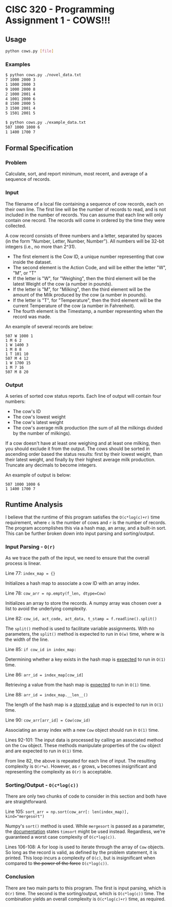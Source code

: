 # CISC 320 - Programming Assignment 1 - COWS!!!

## Usage

```bash
python cows.py [file]
```

### Examples

```bash
$ python cows.py ./novel_data.txt
7 1000 2000 3
1 1000 2000 3
9 1000 2000 8
2 1000 2001 4
4 1001 2000 6
8 1500 2000 5
3 1500 2001 4
5 1501 2001 5
```

```bash
$ python cows.py ./example_data.txt
507 1000 1000 6
1 1400 1700 7
```

## Formal Specification

### Problem

Calculate, sort, and report minimum, most recent, and average of a sequence of records.

### Input

The filename of a local file containing a sequence of cow records, each on their own line. The first line will be the number of records to read, and is not included in the number of records. You can assume that each line will only contain one record. The records will come in ordered by the time they were collected.

A cow record consists of three numbers and a letter, separated by spaces (in the form "Number, Letter, Number, Number"). All numbers will be 32-bit integers (i.e., no more than 2^31).

- The first element is the Cow ID, a unique number representing that cow inside the dataset.
- The second element is the Action Code, and will be either the letter "W", "M", or "T"
- If the letter is "W", for "Weighing", then the third element will be the latest Weight of the cow (a number in pounds).
- If the letter is "M", for "Milking", then the third element will be the amount of the Milk produced by the cow (a number in pounds).
- If the letter is "T", for "Temperature", then the third element will be the current Temperature of the cow (a number in Fahrenheit).
- The fourth element is the Timestamp, a number representing when the record was made.

An example of several records are below:

```Text
507 W 1000 1
1 M 6 2
1 W 1400 3
1 M 8 8
1 T 101 10
507 M 4 12
1 W 1700 15
1 M 7 16
507 M 8 20
```

### Output

A series of sorted cow status reports. Each line of output will contain four numbers:

- The cow's ID
- The cow's lowest weight
- The cow's latest weight
- The cow's average milk production (the sum of all the milkings divided by the number of milkings).

If a cow doesn't have at least one weighing and at least one milking, then you should exclude it from the output. The cows should be sorted in ascending order based the status results: first by their lowest weight, than their latest weight, and finally by their highest average milk production. Truncate any decimals to become integers.

An example of output is below:

```Text
507 1000 1000 6
1 1400 1700 7
```

## Runtime Analysis

I believe that the runtime of this program satisfies the `O(c*log(c)+r)` time requirement, where `c` is the number of cows and `r` is the number of records. The program accomplishes this via a hash map, an array, and a built-in sort. This can be further broken down into input parsing and sorting/output.

### Input Parsing - `O(r)`

As we trace the path of the input, we need to ensure that the overall process is linear.

Line 77: `index_map = {}`

Initializes a hash map to associate a cow ID with an array index.

Line 78:  `cow_arr = np.empty(f_len, dtype=Cow)`

Initializes an array to store the records. A numpy array was chosen over a list to avoid the underlying complexity.

Line 82: `cow_id, act_code, act_data, t_stamp = f.readline().split()`

The `split()` method is used to facilitate variable assignments. With no parameters, the `split()` method is expected to run in `O(w)` time, where w is the width of the line.

Line 85: `if cow_id in index_map:`

Determining whether a key exists in the hash map is [expected](https://wiki.python.org/moin/TimeComplexity) to run in `O(1)` time.

Line 86: `arr_id = index_map[cow_id]`

Retrieving a value from the hash map is [expected](https://wiki.python.org/moin/TimeComplexity) to run in `O(1)` time.

Line 88: `arr_id = index_map.__len__()`

The length of the hash map is a [stored value](https://www.geeksforgeeks.org/internal-working-of-the-len-function-in-python) and is expected to run in `O(1)` time.

Line 90: `cow_arr[arr_id] = Cow(cow_id)`

Associating an array index with a new `Cow` object should run in `O(1)` time.

Lines 92-101:
The input data is processed by calling an associated method on the `Cow` object. These methods manipulate properties of the `Cow` object and are expected to run in `O(1)` time.

From line 82, the above is repeated for each line of input. The resulting complexity is `O(r*w)`. However, as `r` grows, `w` becomes insignificant and representing the complexity as `O(r)` is acceptable.

### Sorting/Output  - `O(c*log(c))`

There are only two chunks of code to consider in this section and both have are straightforward.

Line 105: `sort_arr = np.sort(cow_arr[: len(index_map)], kind="mergesort")`

Numpy's `sort()` method is used. While `mergesort` is passed as a parameter, the [documentation](https://numpy.org/doc/stable/reference/generated/numpy.sort.html) states `timsort` might be used instead. Regardless, we're guaranteed a worst case complexity of `O(c*log(c))`.

Lines 106-108:
A for loop is used to iterate through the array of `Cow` objects. So long as the record is valid, as defined by the problem statement, it is printed. This loop incurs a complexity of `O(c)`, but is insignificant when compared to ~~the power of the force~~ `O(c*log(c))`.

### Conclusion

There are two main parts to this program. The first is input parsing, which is `O(r)` time. The second is the sorting/output, which is `O(c*log(c))` time. The combination yields an overall complexity is `O(c*log(c)+r)` time, as required.
